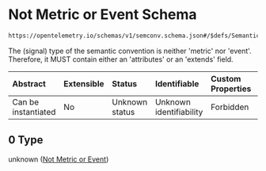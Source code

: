 # Not Metric or Event Schema

```txt
https://opentelemetry.io/schemas/v1/semconv.schema.json#/$defs/SemanticConventionBase/allOf/0
```

The (signal) type of the semantic convention is neither 'metric' nor 'event'. Therefore, it MUST contain either an 'attributes' or an 'extends' field.

| Abstract            | Extensible | Status         | Identifiable            | Custom Properties | Additional Properties | Access Restrictions | Defined In                                                                           |
| :------------------ | :--------- | :------------- | :---------------------- | :---------------- | :-------------------- | :------------------ | :----------------------------------------------------------------------------------- |
| Can be instantiated | No         | Unknown status | Unknown identifiability | Forbidden         | Allowed               | none                | [semconv.schema.json\*](../../../schemas/semconv.schema.json "open original schema") |

## 0 Type

unknown ([Not Metric or Event](../semantic/semconv-opentelemetry-semantic-convention-schema-definitions-semantic-convention-base-allof-not-metric-or-event.md))

